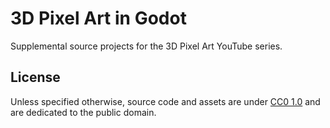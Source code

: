 # 3D Pixel Art in Godot

Supplemental source projects for the 3D Pixel Art YouTube series.

## License

Unless specified otherwise, source code and assets are under [CC0 1.0](https://creativecommons.org/publicdomain/zero/1.0/) and are dedicated to the public domain.
